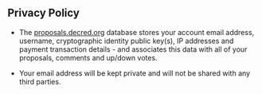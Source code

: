 ## Privacy Policy

- The [proposals.decred.org](proposals.decred.org) database stores your account email address, username, cryptographic identity public key(s), IP addresses and payment transaction details - and associates this data with all of your proposals, comments and up/down votes.

- Your email address will be kept private and will not be shared with any third parties.